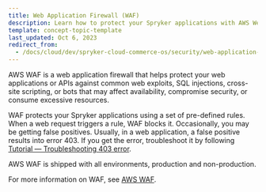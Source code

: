 ```yaml
---
title: Web Application Firewall (WAF)
description: Learn how to protect your Spryker applications with AWS Web Application Firewall (WAF), blocking common web exploits and improving security.
template: concept-topic-template
last_updated: Oct 6, 2023
redirect_from:
  - /docs/cloud/dev/spryker-cloud-commerce-os/security/web-application-firewall-waf.html
---
```


AWS WAF is a web application firewall that helps protect your web applications or APIs against common web exploits, SQL injections, cross-site scripting, or bots that may affect availability, compromise security, or consume excessive resources.

WAF protects your Spryker applications using a set of pre-defined rules. When a web request triggers a rule, WAF blocks it. Occasionally, you may be getting false positives. Usually, in a web application, a false positive results into error 403. If you get the error, troubleshoot it by following [Tutorial — Troubleshooting 403 error](/docs/ca/dev/troubleshooting/troubleshooting-tutorials/tutorial-troubleshooting-403-error.html).

AWS WAF is shipped with all environments, production and non-production.

For more information on WAF, see [AWS WAF](https://docs.aws.amazon.com/waf/latest/developerguide/waf-chapter.html).
